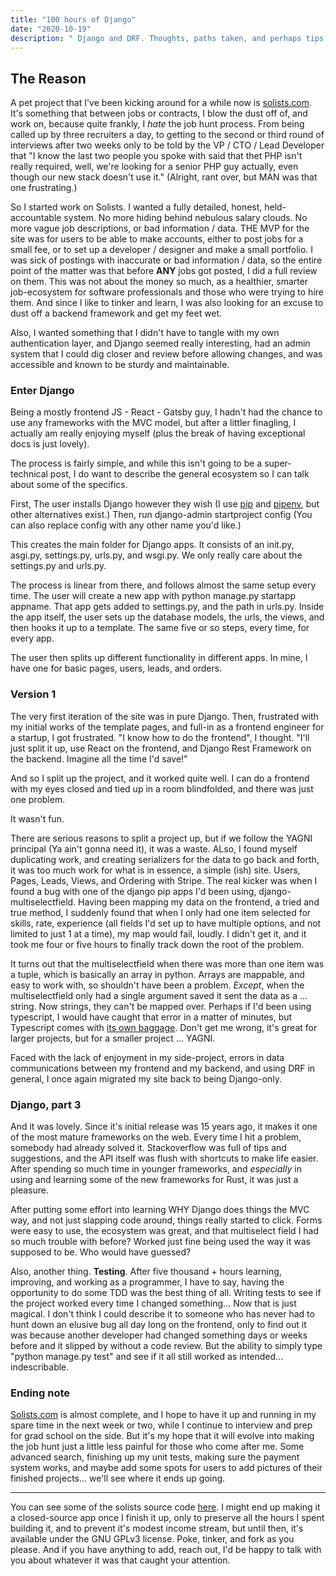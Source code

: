 ```yaml
---
title: "100 hours of Django"
date: "2020-10-19"
description: " Django and DRF. Thoughts, paths taken, and perhaps tips for first-time users."
---
```


## The Reason

A pet project that I've been kicking around for a while now is [solists.com](https://www.solists.com). It's something that between jobs or contracts, I blow the dust off of, and work on, because quite frankly, I _hate_ the job hunt process. From being called up by three recruiters a day, to getting to the second or third round of interviews after two weeks only to be told by the VP / CTO / Lead Developer that "I know the last two people you spoke with said that thet PHP isn't really required, well, we're looking for a senior PHP guy actually, even though our new stack doesn't use it." (Alright, rant over, but MAN was that one frustrating.)

So I started work on Solists. I wanted a fully detailed, honest, held-accountable system. No more hiding behind nebulous salary clouds. No more vague job descriptions, or bad information / data. THE MVP for the site was for users to be able to make accounts, either to post jobs for a small fee, or to set up a developer / designer and make a small portfolio. I was sick of postings with inaccurate or bad information / data, so the entire point of the matter was that before **ANY** jobs got posted, I did a full review on them. This was not about the money so much, as a healthier, smarter job-ecosystem for software professionals and those who were trying to hire them. And since I like to tinker and learn, I was also looking for an excuse to dust off a backend framework and get my feet wet.

Also, I wanted something that I didn't have to tangle with my own authentication layer, and Django seemed really interesting, had an admin system that I could dig closer and review before allowing changes, and was accessible and known to be sturdy and maintainable.

### Enter Django

Being a mostly frontend JS - React - Gatsby guy, I hadn't had the chance to use any frameworks with the MVC model, but after a littler finagling, I actually am really enjoying myself (plus the break of having exceptional docs is just lovely).

The process is fairly simple, and while this isn't going to be a super-technical post, I do want to describe the general ecosystem so I can talk about some of the specifics.

First, The user installs Django however they wish (I use [pip](https://pip.pypa.io/en/stable/installing/) and [pipenv](https://pipenv.pypa.io/en/latest/), but other alternatives exist.) Then, run django-admin startproject config (You can also replace config with any other name you'd like.)

This creates the main folder for Django apps. It consists of an init.py, asgi.py, settings.py, urls.py, and wsgi.py. We only really care about the settings.py and urls.py.

The process is linear from there, and follows almost the same setup every time. The user will create a new app with python manage.py startapp appname. That app gets added to settings.py, and the path in urls.py. Inside the app itself, the user sets up the database models, the urls, the views, and then hooks it up to a template. The same five or so steps, every time, for every app.

The user then splits up different functionality in different apps. In mine, I have one for basic pages, users, leads, and orders.

### Version 1

The very first iteration of the site was in pure Django. Then, frustrated with my initial works of the template pages, and full-in as a frontend engineer for a startup, I got frustrated. "I know how to do the frontend", I thought. "I'll just split it up, use React on the frontend, and Django Rest Framework on the backend. Imagine all the time I'd save!"

And so I split up the project, and it worked quite well. I can do a frontend with my eyes closed and tied up in a room blindfolded, and there was just one problem.

It wasn't fun.

There are serious reasons to split a project up, but if we follow the YAGNI principal (Ya ain't gonna need it), it was a waste. ALso, I found myself duplicating work, and creating serializers for the data to go back and forth, it was too much work for what is in essence, a simple (ish) site. Users, Pages, Leads, Views, and Ordering with Stripe. The real kicker was when I found a bug with one of the django pip apps I'd been using, django-multiselectfield. Having been mapping my data on the frontend, a tried and true method, I suddenly found that when I only had one item selected for skills, rate, experience (all fields I'd set up to have multiple options, and not limited to just 1 at a time), my map would fail, loudly. I didn't get it, and it took me four or five hours to finally track down the root of the problem.

It turns out that the multiselectfield when there was more than one item was a tuple, which is basically an array in python. Arrays are mappable, and easy to work with, so shouldn't have been a problem. _Except_, when the multiselectfield only had a single argument saved it sent the data as a ... string. Now strings, they can't be mapped over. Perhaps if I'd been using typescript, I would have caught that error in a matter of minutes, but Typescript comes with [its own baggage](https://www.altexsoft.com/blog/typescript-pros-and-cons/). Don't get me wrong, it's great for larger projects, but for a smaller project ... YAGNI.

Faced with the lack of enjoyment in my side-project, errors in data communications between my frontend and my backend, and using DRF in general, I once again migrated my site back to being Django-only.

### Django, part 3

And it was lovely. Since it's initial release was 15 years ago, it makes it one of the most mature frameworks on the web. Every time I hit a problem, somebody had already solved it. Stackoverflow was full of tips and suggestions, and the API itself was flush with shortcuts to make life easier. After spending so much time in younger frameworks, and _especially_ in using and learning some of the new frameworks for Rust, it was just a pleasure.

After putting some effort into learning WHY Django does things the MVC way, and not just slapping code around, things really started to click. Forms were easy to use, the ecosystem was great, and that multiselect field I had so much trouble with before? Worked just fine being used the way it was supposed to be. Who would have guessed?

Also, another thing. **Testing**. After five thousand + hours learning, improving, and working as a programmer, I have to say, having the opportunity to do some TDD was the best thing of all. Writing tests to see if the project worked every time I changed something... Now that is just magical. I don't think I could describe it to someone who has never had to hunt down an elusive bug all day long on the frontend, only to find out it was because another developer had changed something days or weeks before and it slipped by without a code review. But the ability to simply type "python manage.py test" and see if it all still worked as intended... indescribable.

### Ending note

[Solists.com](https://www.solists.com) is almost complete, and I hope to have it up and running in my spare time in the next week or two, while I continue to interview and prep for grad school on the side. But it's my hope that it will evolve into making the job hunt just a little less painful for those who come after me. Some advanced search, finishing up my unit tests, making sure the payment system works, and maybe add some spots for users to add pictures of their finished projects... we'll see where it ends up going.

---

You can see some of the solists source code [here](https://github.com/eathren/solists). I might end up making it a closed-source app once I finish it up, only to preserve all the hours I spent building it, and to prevent it's modest income stream, but until then, it's available under the GNU GPLv3 license. Poke, tinker, and fork as you please. And if you have anything to add, reach out, I'd be happy to talk with you about whatever it was that caught your attention.
